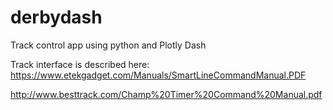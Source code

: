 # derbydash

Track control app using python and Plotly Dash

Track interface is described here: 
https://www.etekgadget.com/Manuals/SmartLineCommandManual.PDF


http://www.besttrack.com/Champ%20Timer%20Command%20Manual.pdf

